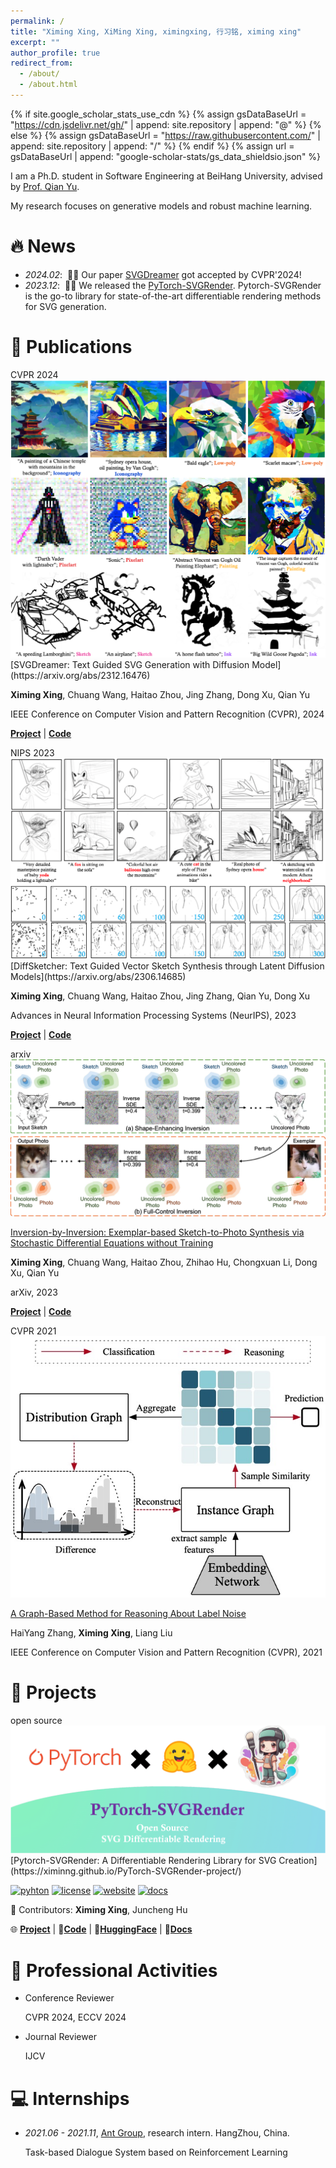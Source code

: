 ```yaml
---
permalink: /
title: "Ximing Xing, XiMing Xing, ximingxing, 行习铭, ximing xing"
excerpt: ""
author_profile: true
redirect_from: 
  - /about/
  - /about.html
---
```


{% if site.google_scholar_stats_use_cdn %}
{% assign gsDataBaseUrl = "https://cdn.jsdelivr.net/gh/" | append: site.repository | append: "@" %}
{% else %}
{% assign gsDataBaseUrl = "https://raw.githubusercontent.com/" | append: site.repository | append: "/" %}
{% endif %}
{% assign url = gsDataBaseUrl | append: "google-scholar-stats/gs_data_shieldsio.json" %}

<span class='anchor' id='about-me'></span>

I am a Ph.D. student in Software Engineering at BeiHang University, advised by [Prof. Qian Yu](https://yuqian1023.github.io/).

My research focuses on generative models and robust machine learning.

# 🔥 News
- *2024.02*: &nbsp;🎉🎉 Our paper [SVGDreamer](https://ximinng.github.io/DiffSketcher-project/) got accepted by CVPR'2024!
- *2023.12*: &nbsp;🎉🎉 We released the [PyTorch-SVGRender](https://github.com/ximinng/PyTorch-SVGRender). Pytorch-SVGRender is
  the go-to library for state-of-the-art differentiable rendering methods for SVG generation.

<!-- 
# 📄 Writing
Blog: "[Robust Deep Leanring based on Meta-Learning]&#40;https://www.craft.do/s/N0N70a75WHn9iZ&#41;"
January 1, 2022 · 10min · Ximing Xing
-->

# 📝 Publications

<!-- paper 4 -->

<div class='paper-box'>
<div class='paper-box-image'><div><div class="badge">CVPR 2024</div><img src='images/SVGDreamer-cover.png' alt="SVGDreamer" height="90%" width="auto"></div></div>
<div class='paper-box-text' markdown="1">
[SVGDreamer: Text Guided SVG Generation with Diffusion Model](https://arxiv.org/abs/2312.16476)

**Ximing Xing**, Chuang Wang, Haitao Zhou, Jing Zhang, Dong Xu, Qian Yu

IEEE Conference on Computer Vision and Pattern Recognition (CVPR), 2024

[**Project**](https://ximinng.github.io/DiffSketcher-project/) | [**Code**](https://github.com/ximinng/PyTorch-SVGRender)
</div>
</div>

<!-- paper 3 -->

<div class='paper-box'>
<div class='paper-box-image'><div><div class="badge">NIPS 2023</div><img src='images/Diffsketcher-cover.png' alt="DiffSketcher" width="100%" height="auto"></div></div>
<div class='paper-box-text' markdown="1">
[DiffSketcher: Text Guided Vector Sketch Synthesis through Latent Diffusion Models](https://arxiv.org/abs/2306.14685)

**Ximing Xing**, Chuang Wang, Haitao Zhou, Jing Zhang, Qian Yu, Dong Xu

Advances in Neural Information Processing Systems (NeurIPS), 2023

[**Project**](https://ximinng.github.io/DiffSketcher-project/) | [**Code**](https://github.com/ximinng/DiffSketcher)
</div>
</div>

<!-- paper 2 -->

<div class='paper-box'>
<div class='paper-box-image'><div><div class="badge">arxiv</div><img src='images/Inv-by-Inv-teaser.png' alt="Inversion-By-Inversion" width="100%"></div></div>
<div class='paper-box-text' markdown="1">

[Inversion-by-Inversion: Exemplar-based Sketch-to-Photo Synthesis via Stochastic Differential Equations without Training](https://arxiv.org/abs/2308.07665)

**Ximing Xing**, Chuang Wang, Haitao Zhou, Zhihao Hu, Chongxuan Li, Dong Xu, Qian Yu

arXiv, 2023

[**Project**](https://ximinng.github.io/inversion-by-inversion-project/) | [**Code**](https://github.com/ximinng/inversion-by-inversion)
</div>
</div>

<!-- paper 1 -->

<div class='paper-box'>
<div class='paper-box-image'><div><div class="badge">CVPR 2021</div><img src='images/DualGraph-cover.png' alt="DualGraph" height="90%" width="auto"></div></div>
<div class='paper-box-text' markdown="1">

[A Graph-Based Method for Reasoning About Label Noise](https://openaccess.thecvf.com/content/CVPR2021/papers/Zhang_DualGraph_A_Graph-Based_Method_for_Reasoning_About_Label_Noise_CVPR_2021_paper.pdf)

HaiYang Zhang, **Ximing Xing**, Liang Liu

IEEE Conference on Computer Vision and Pattern Recognition (CVPR), 2021
</div>
</div>

<!-- # 🎖 Honors and Awards
- *2021.10* Lorem ipsum dolor sit amet, consectetur adipiscing elit. Vivamus ornare aliquet ipsum, ac tempus justo dapibus sit amet. 
- *2021.09* Lorem ipsum dolor sit amet, consectetur adipiscing elit. Vivamus ornare aliquet ipsum, ac tempus justo dapibus sit amet.  
-->

[//]: # (# 📖 Educations)
[//]: # (- *2022.09 - &#40;now&#41;*, Phd student, Beihang University, Beijing. )
<!-- - *2015.09 - 2019.06*, Lorem ipsum dolor sit amet, consectetur adipiscing elit. Vivamus ornare aliquet ipsum, ac tempus justo dapibus sit amet.  -->

<!-- # 💬 Invited Talks
- *2021.06*, Lorem ipsum dolor sit amet, consectetur adipiscing elit. Vivamus ornare aliquet ipsum, ac tempus justo dapibus sit amet. 
- *2021.03*, Lorem ipsum dolor sit amet, consectetur adipiscing elit. Vivamus ornare aliquet ipsum, ac tempus justo dapibus sit amet.  \| [\[video\]](https://github.com/) -->

# 📒 Projects

<!-- project 1 -->

<div class='paper-box'>
<div class='paper-box-image'><div><div class="project-badge">open source</div><img src='images/PyTorch-SVGRender-cover.png' alt="PyTorch-SVGRender"></div></div>
<div class='paper-box-text' markdown="1">
[Pytorch-SVGRender: A Differentiable Rendering Library for SVG Creation](https://ximinng.github.io/PyTorch-SVGRender-project/)

<a href="https://www.python.org/"><img src="https://img.shields.io/badge/python-3.10-or?logo=python" alt="pyhton"></a>
<a href="http://mozilla.org/MPL/2.0/"><img src="https://img.shields.io/badge/license-MPL2.0-orange" alt="license"></a>
<a href="https://ximinng.github.io/PyTorch-SVGRender-project/"><img src="https://img.shields.io/badge/website-Gitpage-yellow" alt="website"></a>
<a href="https://pytorch-svgrender.readthedocs.io/en/latest/index.html"><img src="https://img.shields.io/badge/docs-readthedocs-purple" alt="docs"></a>

👥 Contributors: **Ximing Xing**, Juncheng Hu

🌐 [**Project**](https://ximinng.github.io/PyTorch-SVGRender-project/) | 📁[**Code**](https://github.com/ximinng/PyTorch-SVGRender) | 🤗[**HuggingFace**](https://huggingface.co/SVGRender) | 📄[**Docs**](https://pytorch-svgrender.readthedocs.io/en/latest/index.html)
</div>
</div>

# 📑 Professional Activities
- Conference Reviewer
  
  CVPR 2024, ECCV 2024

- Journal Reviewer
  
  IJCV

# 💻 Internships
- *2021.06 - 2021.11*, [Ant Group](), research intern. HangZhou, China.

  Task-based Dialogue System based on Reinforcement Learning
